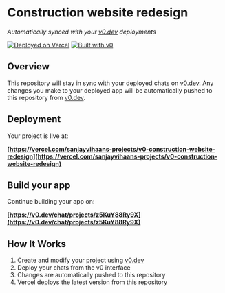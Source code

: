 # Construction website redesign

*Automatically synced with your [v0.dev](https://v0.dev) deployments*

[![Deployed on Vercel](https://img.shields.io/badge/Deployed%20on-Vercel-black?style=for-the-badge&logo=vercel)](https://vercel.com/sanjayvihaans-projects/v0-construction-website-redesign)
[![Built with v0](https://img.shields.io/badge/Built%20with-v0.dev-black?style=for-the-badge)](https://v0.dev/chat/projects/z5KuY88Ry9X)

## Overview

This repository will stay in sync with your deployed chats on [v0.dev](https://v0.dev).
Any changes you make to your deployed app will be automatically pushed to this repository from [v0.dev](https://v0.dev).

## Deployment

Your project is live at:

**[https://vercel.com/sanjayvihaans-projects/v0-construction-website-redesign](https://vercel.com/sanjayvihaans-projects/v0-construction-website-redesign)**

## Build your app

Continue building your app on:

**[https://v0.dev/chat/projects/z5KuY88Ry9X](https://v0.dev/chat/projects/z5KuY88Ry9X)**

## How It Works

1. Create and modify your project using [v0.dev](https://v0.dev)
2. Deploy your chats from the v0 interface
3. Changes are automatically pushed to this repository
4. Vercel deploys the latest version from this repository

